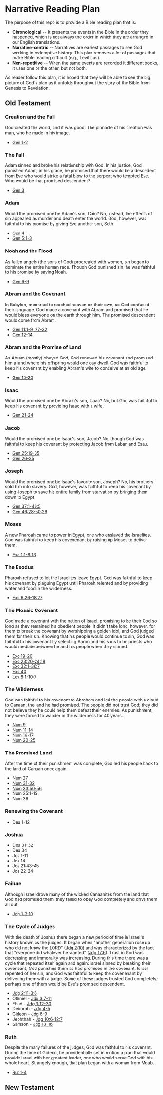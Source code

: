 # Narrative Reading Plan
The purpose of this repo is to provide a Bible reading plan that is:
* **Chronological** -- It presents the events in the Bible in the order they happened, which is not always the order in which they are arranged in our English translations.  
* **Narrative-centric** -- Narratives are easiest passages to see God working in redemptive history.  This plan removes a lot of passages that make Bible reading difficult (e.g., Leviticus). 
* **Non-repetitive** -- When the same events are recorded it different books, it uses one or the other, but not both.

As reader follow this plan, it is hoped that they will be able to see the big picture of God's plan as it unfolds throughout the story of the Bible from Genesis to Revelation.
## Old Testament
### Creation and the Fall
God created the world, and it was good. The pinnacle of his creation was man, who he made in his image.
* [Gen 1-2](https://www.biblegateway.com/passage/?search=Gen+1-2&version=HCSB)
### The Fall
Adam sinned and broke his relationship with God. In his justice, God punished Adam; in his grace, he promised that there would be a descedent from Eve who would strike a fatal blow to the serpent who tempted Eve. Who would be that promised descendent?
* [Gen 3](https://www.biblegateway.com/passage/?search=Gen+3&version=HCSB)
### Adam
Would the promised one be Adam's son, Cain? No, instead, the effects of sin appeared as murder and death enter the world.  God, however, was faithful to his promise by giving Eve another son, Seth.
* [Gen 4](https://www.biblegateway.com/passage/?search=Gen+4&version=HCSB)
* [Gen 5:1-3](https://www.biblegateway.com/passage/?search=Gen+5%3A1-3&version=HCSB)
### Noah and the Flood
As fallen angels (the sons of God) procreated with women, sin began to dominate the entire human race.  Though God punished sin, he was faithful to his promise by saving Noah.
* [Gen 6-9](https://www.biblegateway.com/passage/?search=Gen+6-9&version=HCSB)
### Abram and the Covenant
In Babylon, men tried to reached heaven on their own, so God confused their language.  God made a covenant with Abram and promised that he would bless everyone on the earth through him.  The promised descendent would come from Abram.
* [Gen 11:1-9, 27-32](https://www.biblegateway.com/passage/?search=Gen+11%3A1-9%2C+27-32&version=HCSB)
* [Gen 12-14](https://www.biblegateway.com/passage/?search=Gen+12-14&version=HCSB)
### Abram and the Promise of Land
As Abram (mostly) obeyed God, God renewed his covenant and promised him a land where his offspring would one day dwell. God was faithful to keep his covenant by enabling Abram's wife to conceive at an old age.
* [Gen 15-20](https://www.biblegateway.com/passage/?search=Gen+15-20&version=HCSB)
### Isaac
Would the promised one be Abram's son, Isaac? No, but God was faithful to keep his covenant by providing Isaac with a wife.
* [Gen 21-24](https://www.biblegateway.com/passage/?search=Gen+21-24&version=HCSB)
### Jacob
Would the promised one be Isaac's son, Jacob? No, though God was faithful to keep his covenant by protecting Jacob from Laban and Esau.
* [Gen 25:19-35](https://www.biblegateway.com/passage/?search=Gen+25%3A19-35&version=HCSB)
* [Gen 26-35](https://www.biblegateway.com/passage/?search=Gen+26-35&version=HCSB)
### Joseph
Would the promised one be Isaac's favorite son, Joseph? No, his brothers sold him into slavery. God, however, was faithful to keep his covenant by using Joseph to save his entire family from starvation by bringing them down to Egypt.
* [Gen 37:1-46:5](https://www.biblegateway.com/passage/?search=Gen+37-46%3A5&version=HCSB)
* [Gen 46:28-50:26](https://www.biblegateway.com/passage/?search=Gen+46%3A28+-+Gen+50&version=HCSB)
### Moses
A new Pharoah came to power in Egypt, one who enslaved the Israelites. God was faithful to keep his covenenant by raising up Moses to deliver them.
* [Exo 1:1-6:13](https://www.biblegateway.com/passage/?search=Exo+1-6%3A13&version=HCSB)
### The Exodus
Pharoah refused to let the Israelites leave Egypt. God was faithful to keep his covenant by plaguing Egypt until Pharoah relented and by providing water and food in the wilderness.
* [Exo 6:26-18:27](https://www.biblegateway.com/passage/?search=Exo+6%3A26-Exo+18&version=HCSB)
### The Mosaic Covenant
God made a covenant with the nation of Israel, promising to be their God so long as they remained his obedient people. It didn't take long, however, for them to break the covenant by worshipping a golden idol, and God judged them for their sin. Knowing that his people would continue to sin, God was faithful to his covenant by selecting Aaron and his sons to be priests who would mediate between he and his people when they sinned.
* [Exo 19-20](https://www.biblegateway.com/passage/?search=Exo+19-20&version=HCSB)
* [Exo 23:20-24:18](https://www.biblegateway.com/passage/?search=Exo+23%3A20-24%3A18&version=HCSB)
* [Exo 32:1-36:7](https://www.biblegateway.com/passage/?search=Exo+32%3A1-36%3A7&version=HCSB)
* [Exo 40](https://www.biblegateway.com/passage/?search=Exo+40&version=HCSB)
* [Lev 8:1-10:7](https://www.biblegateway.com/passage/?search=Lev+8%3A1-10%3A7&version=HCSB)
### The Wilderness
God was faithful to his covenant to Abraham and led the people with a cloud to Canaan, the land he had promised. The people did not trust God; they did not believe they he could help them defeat their enemies. As punishment, they were forced to wander in the wilderness for 40 years.
* [Num 9](https://www.biblegateway.com/passage/?search=num+9&version=HCSB)
* [Num 11-14](https://www.biblegateway.com/passage/?search=Num+11-14&version=HCSB)
* [Num 16-17](https://www.biblegateway.com/passage/?search=Num+16-17&version=HCSB)
* [Num 20-25](https://www.biblegateway.com/passage/?search=Numbers+20-25&version=HCSB)
### The Promised Land
After the time of their punishment was complete, God led his people back to the land of Canaan once again.
* [Num 27](https://www.biblegateway.com/passage/?search=Numbers+27&version=HCSB)
* [Num 31-32](https://www.biblegateway.com/passage/?search=Numbers+31-32&version=HCSB)
* [Num 33:50-56](https://www.biblegateway.com/passage/?search=Numbers+33%3A50-56&version=HCSB)
* Num 35:1-15
* Num 36
### Renewing the Covenant
* Deu 1-12
### Joshua
* Deu 31-32
* Deu 34
* Jos 1-11
* Jos 14
* Jos 21:43-45
* Jos 22-24
### Failure
Although Israel drove many of the wicked Canaanites from the land that God had promised them, they failed to obey God completely and drive them all out.
* [Jdg 1-2:10](https://www.biblegateway.com/passage/?search=Jdg+1&version=HCSB)
### The Cycle of Judges
With the death of Joshua there began a new period of time in Israel's history known as the judges.  It began when "another generation rose up who did not know the LORD" ([Jdg 2:10](https://www.biblegateway.com/passage/?search=Jdg+2%3A10&version=HCSB)) and was characterized by the fact that "everyone did whatever he wanted" ([Jdg 17:6](https://www.biblegateway.com/passage/?search=Jdg+17%3A6&version=HCSB)).  Trust in God was decreasing and immorality was increasing.  During this time there was a cycle that repeated itself again and again:  Israel sinned by breaking their coveneant, God punished them as had promised in the covenant, Israel repented of her sin, and God was faithful to keep the covenenant by delivering them with a judge. Some of these judges trusted God completely; perhaps one of them would be Eve's promised descendent.
* [Jdg 2:11-3:6](https://www.biblegateway.com/passage/?search=Jdg+2%3A11&version=HCSB)
* Othniel - [Jdg 3:7-11](https://www.biblegateway.com/passage/?search=Jdg+3%3A7-11&version=HCSB)
* Ehud - [Jdg 3:12-30](https://www.biblegateway.com/passage/?search=Jdg+3%3A12-30&version=HCSB)
* Deborah - [Jdg 4-5](https://www.biblegateway.com/passage/?search=Jdg+4-5&version=HCSB)
* Gideon - [Jdg 6-9](https://www.biblegateway.com/passage/?search=Jdg+6-9&version=HCSB)
* Jephthah - [Jdg 10:6-12:7](https://www.biblegateway.com/passage/?search=Jdg+10%3A6&version=HCSB)
* Samson - [Jdg 13-16](https://www.biblegateway.com/passage/?search=Jdg+13&version=HCSB)
### Ruth
Despite the many failures of the judges, God was faithful to his covenant.  During the time of Gideon, he providentially set in motion a plan that would provide Israel with her greatest leader, one who would serve God with his whole heart.  Strangely enough, that plan began with a woman from Moab.
* [Rut 1-4](https://www.biblegateway.com/passage/?search=Ruth+1-4&version=HCSB)
## New Testament
